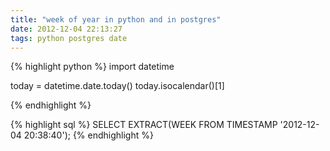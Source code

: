 ```yaml
---
title: "week of year in python and in postgres"
date: 2012-12-04 22:13:27
tags: python postgres date
---
```


<p>
{% highlight python %}
import datetime

today = datetime.date.today()
today.isocalendar()[1]

{% endhighlight %}

{% highlight sql %}
SELECT EXTRACT(WEEK FROM TIMESTAMP '2012-12-04 20:38:40');
{% endhighlight %}
</p>
